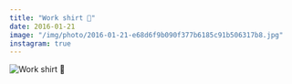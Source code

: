 ```yaml
---
title: "Work shirt 👔"
date: 2016-01-21
image: "/img/photo/2016-01-21-e68d6f9b090f377b6185c91b506317b8.jpg"
instagram: true
---
```


![Work shirt 👔](/img/photo/2016-01-21-e68d6f9b090f377b6185c91b506317b8.jpg)
